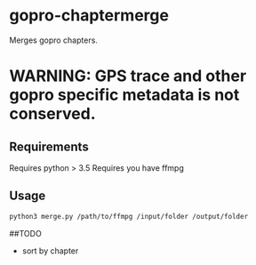 # gopro-chaptermerge
Merges gopro chapters.

# WARNING: GPS trace and other gopro specific metadata is not conserved.

## Requirements

Requires python > 3.5
Requires you have ffmpg

## Usage
```bash
python3 merge.py /path/to/ffmpg /input/folder /output/folder
```

##TODO

- sort by chapter